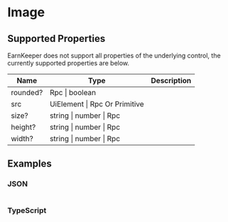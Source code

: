 # Image

## Supported Properties

EarnKeeper does not support all properties of the underlying control, the currently supported properties are below.

| Name     | Type                        | Description |
| -------- | --------------------------- | ----------- |
| rounded? | Rpc \| boolean              |             |
| src      | UiElement \| Rpc Or Primitive |             |
| size?    | string \| number \| Rpc       |             |
| height?  | string \| number \| Rpc       |             |
| width?   | string \| number \| Rpc       |             |

## Examples

### JSON

```json
```

### TypeScript

```javascript
```
